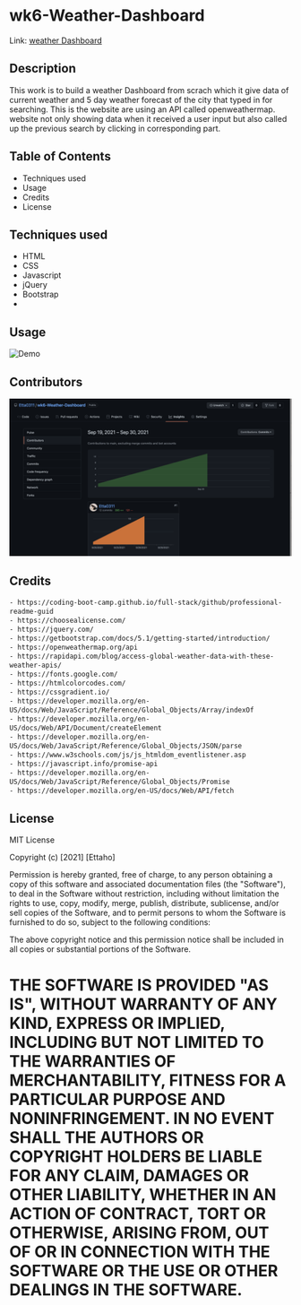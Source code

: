 # wk6-Weather-Dashboard
Link: [weather Dashboard](https://etta0311.github.io/wk6-Day-Planner/)

## Description

This work is to build a weather Dashboard from scrach which it give data of current weather and 5 day weather forecast of the city that typed in for searching.
This is the website are using an API called openweathermap.
website not only showing data when it received a user input but also called up the previous search by clicking in corresponding part.

## Table of Contents

   - Techniques used
   - Usage
   - Credits
   - License

## Techniques used

   - HTML
   - CSS
   - Javascript
   - jQuery 
   - Bootstrap
   - 


## Usage
![Demo](./RMimages/demo.gif)

## Contributors

![contribution](./RMimages/contributors.png)

## Credits
    - https://coding-boot-camp.github.io/full-stack/github/professional-readme-guid
    - https://choosealicense.com/
    - https://jquery.com/
    - https://getbootstrap.com/docs/5.1/getting-started/introduction/
    - https://openweathermap.org/api
    - https://rapidapi.com/blog/access-global-weather-data-with-these-weather-apis/
    - https://fonts.google.com/
    - https://htmlcolorcodes.com/
    - https://cssgradient.io/
    - https://developer.mozilla.org/en-US/docs/Web/JavaScript/Reference/Global_Objects/Array/indexOf
    - https://developer.mozilla.org/en-US/docs/Web/API/Document/createElement
    - https://developer.mozilla.org/en-US/docs/Web/JavaScript/Reference/Global_Objects/JSON/parse
    - https://www.w3schools.com/js/js_htmldom_eventlistener.asp
    - https://javascript.info/promise-api
    - https://developer.mozilla.org/en-US/docs/Web/JavaScript/Reference/Global_Objects/Promise
    - https://developer.mozilla.org/en-US/docs/Web/API/fetch
    
## License
MIT License

Copyright (c) [2021] [Ettaho]

Permission is hereby granted, free of charge, to any person obtaining a copy
of this software and associated documentation files (the "Software"), to deal
in the Software without restriction, including without limitation the rights
to use, copy, modify, merge, publish, distribute, sublicense, and/or sell
copies of the Software, and to permit persons to whom the Software is
furnished to do so, subject to the following conditions:

The above copyright notice and this permission notice shall be included in all
copies or substantial portions of the Software.

THE SOFTWARE IS PROVIDED "AS IS", WITHOUT WARRANTY OF ANY KIND, EXPRESS OR
IMPLIED, INCLUDING BUT NOT LIMITED TO THE WARRANTIES OF MERCHANTABILITY,
FITNESS FOR A PARTICULAR PURPOSE AND NONINFRINGEMENT. IN NO EVENT SHALL THE
AUTHORS OR COPYRIGHT HOLDERS BE LIABLE FOR ANY CLAIM, DAMAGES OR OTHER
LIABILITY, WHETHER IN AN ACTION OF CONTRACT, TORT OR OTHERWISE, ARISING FROM,
OUT OF OR IN CONNECTION WITH THE SOFTWARE OR THE USE OR OTHER DEALINGS IN THE
SOFTWARE.
=======
